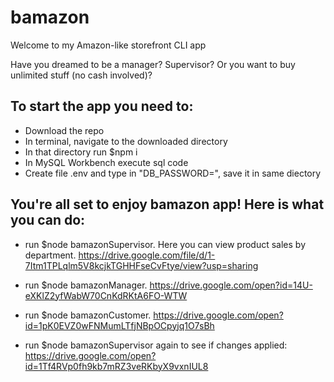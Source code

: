 # bamazon
Welcome to my Amazon-like storefront CLI app

Have you dreamed to be a manager? Supervisor? Or you want to buy unlimited stuff (no cash involved)?

To start the app you need to:
-
- Download the repo
- In terminal, navigate to the downloaded directory
- In that directory run $npm i 
- In MySQL Workbench execute sql code
- Create file .env and type in "DB_PASSWORD=<your DB password>", save it in same diectory 
  
  
You're all set to enjoy bamazon app! Here is what you can do:
-
- run $node bamazonSupervisor. Here you can view product sales by department.
https://drive.google.com/file/d/1-7Itm1TPLqlm5V8kcjkTGHHFseCvFtye/view?usp=sharing

- run $node bamazonManager. 
https://drive.google.com/open?id=14U-eXKlZ2yfWabW70CnKdRKtA6FO-WTW

- run $node bamazonCustomer. 
https://drive.google.com/open?id=1pK0EVZ0wFNMumLTfjNBpOCpyjq1O7sBh

- run $node bamazonSupervisor again to see if changes applied:
https://drive.google.com/open?id=1Tf4RVp0fh9kb7mRZ3veRKbyX9vxnIUL8
